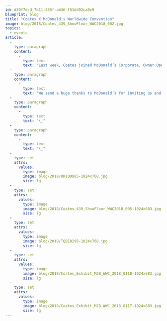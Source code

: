 ```yaml
---
id: d30f7dcd-7b11-485f-ab36-f51dd92ca9e9
blueprint: blog
title: "Coates X McDonald's Worldwide Convention"
image: blog/2018/Coates_439_ShowFloor_WWC2018_002.jpg
topics:
  - events
article:
  -
    type: paragraph
    content:
      -
        type: text
        text: 'Last week, Coates joined McDonald’s Corporate, Owner Operators and Suppliers from all over the world to attend the biennial McDonald’s Worldwide Convention. Coates Group felt honoured to have had the opportunity to showcase our products and to say our booth was a great success is definitely an understatement! Our technology easily proved to be a crowd pleaser with a constant flow of visitors.'
  -
    type: paragraph
    content:
      -
        type: text
        text: 'We send a huge thanks to McDonald’s for inviting us and for the amazing experience. We also thank all our incredible members of our Coates Group for their contribution from all over the globe. This would never have happened without you!'
  -
    type: paragraph
    content:
      -
        type: text
        text: "\_"
  -
    type: paragraph
    content:
      -
        type: text
        text: "\_"
  -
    type: set
    attrs:
      values:
        type: image
        image: blog/2018/UKIQ9985-1024x768.jpg
        size: lg
  -
    type: set
    attrs:
      values:
        type: image
        image: blog/2018/Coates_439_ShowFloor_WWC2018_005-1024x683.jpg
        size: lg
  -
    type: set
    attrs:
      values:
        type: image
        image: blog/2018/TQBE8295-1024x768.jpg
        size: lg
  -
    type: set
    attrs:
      values:
        type: image
        image: blog/2018/Coates_Exhibit_MJB_WWC_2018_0118-1024x683.jpg
        size: lg
  -
    type: set
    attrs:
      values:
        type: image
        image: blog/2018/Coates_Exhibit_MJB_WWC_2018_0117-1024x683.jpg
        size: lg
---
```


